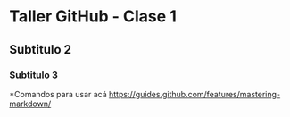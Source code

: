 # Taller GitHub - Clase 1
## Subtitulo 2
### Subtitulo 3

*Comandos para usar acá https://guides.github.com/features/mastering-markdown/
